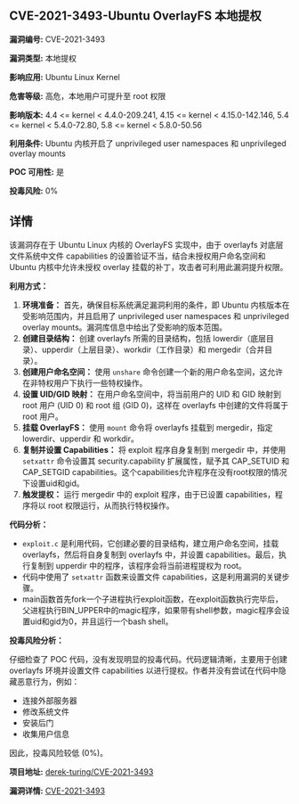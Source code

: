 ## CVE-2021-3493-Ubuntu OverlayFS 本地提权

**漏洞编号:** CVE-2021-3493

**漏洞类型:** 本地提权

**影响应用:** Ubuntu Linux Kernel

**危害等级:** 高危，本地用户可提升至 root 权限

**影响版本:** 4.4 <= kernel < 4.4.0-209.241, 4.15 <= kernel < 4.15.0-142.146, 5.4 <= kernel < 5.4.0-72.80, 5.8 <= kernel < 5.8.0-50.56

**利用条件:** Ubuntu 内核开启了 unprivileged user namespaces 和 unprivileged overlay mounts

**POC 可用性:** 是

**投毒风险:** 0%

## 详情

该漏洞存在于 Ubuntu Linux 内核的 OverlayFS 实现中，由于 overlayfs 对底层文件系统中文件 capabilities 的设置验证不当，结合未授权用户命名空间和 Ubuntu 内核中允许未授权 overlay 挂载的补丁，攻击者可利用此漏洞提升权限。

**利用方式：**

1.  **环境准备：** 首先，确保目标系统满足漏洞利用的条件，即 Ubuntu 内核版本在受影响范围内，并且启用了 unprivileged user namespaces 和 unprivileged overlay mounts。漏洞库信息中给出了受影响的版本范围。
2.  **创建目录结构：** 创建 overlayfs 所需的目录结构，包括 lowerdir（底层目录）、upperdir（上层目录）、workdir（工作目录）和 mergedir（合并目录）。
3.  **创建用户命名空间：** 使用 `unshare` 命令创建一个新的用户命名空间，这允许在非特权用户下执行一些特权操作。
4.  **设置 UID/GID 映射：** 在用户命名空间中，将当前用户的 UID 和 GID 映射到 root 用户 (UID 0) 和 root 组 (GID 0)，这样在 overlayfs 中创建的文件将属于 root 用户。
5.  **挂载 OverlayFS：** 使用 `mount` 命令将 overlayfs 挂载到 mergedir，指定 lowerdir、upperdir 和 workdir。
6.  **复制并设置 Capabilities：** 将 exploit 程序自身复制到 mergedir 中，并使用 `setxattr` 命令设置其 security.capability 扩展属性，赋予其 CAP_SETUID 和 CAP_SETGID capabilities。这个capabilities允许程序在没有root权限的情况下设置uid和gid。
7.  **触发提权：** 运行 mergedir 中的 exploit 程序，由于已设置 capabilities，程序将以 root 权限运行，从而执行特权操作。

**代码分析：**

*   `exploit.c` 是利用代码，它创建必要的目录结构，建立用户命名空间，挂载 overlayfs，然后将自身复制到 overlayfs 中，并设置 capabilities。最后，执行复制到 upperdir 中的程序，该程序会将当前进程提权为 root。
*   代码中使用了 `setxattr` 函数来设置文件 capabilities，这是利用漏洞的关键步骤。
*   main函数首先fork一个子进程执行exploit函数，在exploit函数执行完毕后，父进程执行BIN_UPPER中的magic程序，如果带有shell参数，magic程序会设置uid和gid为0，并且运行一个bash shell。

**投毒风险分析：**

仔细检查了 POC 代码，没有发现明显的投毒代码。代码逻辑清晰，主要用于创建 overlayfs 环境并设置文件 capabilities 以进行提权。作者并没有尝试在代码中隐藏恶意行为，例如：

*   连接外部服务器
*   修改系统文件
*   安装后门
*   收集用户信息

因此，投毒风险较低 (0%)。

**项目地址:** [derek-turing/CVE-2021-3493](https://github.com/derek-turing/CVE-2021-3493)

**漏洞详情:** [CVE-2021-3493](https://nvd.nist.gov/vuln/detail/CVE-2021-3493)